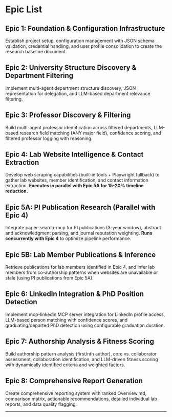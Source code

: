 # Epic List

## Epic 1: Foundation & Configuration Infrastructure
Establish project setup, configuration management with JSON schema validation, credential handling, and user profile consolidation to create the research baseline document.

## Epic 2: University Structure Discovery & Department Filtering
Implement multi-agent department structure discovery, JSON representation for delegation, and LLM-based department relevance filtering.

## Epic 3: Professor Discovery & Filtering
Build multi-agent professor identification across filtered departments, LLM-based research field matching (ANY major field), confidence scoring, and filtered professor logging with reasoning.

## Epic 4: Lab Website Intelligence & Contact Extraction
Develop web scraping capabilities (built-in tools + Playwright fallback) to gather lab websites, member identification, and contact information extraction. **Executes in parallel with Epic 5A for 15-20% timeline reduction.**

## Epic 5A: PI Publication Research (Parallel with Epic 4)
Integrate paper-search-mcp for PI publications (3-year window), abstract and acknowledgment parsing, and journal reputation weighting. **Runs concurrently with Epic 4** to optimize pipeline performance.

## Epic 5B: Lab Member Publications & Inference
Retrieve publications for lab members identified in Epic 4, and infer lab members from co-authorship patterns when websites are unavailable or stale (using PI publications from Epic 5A).

## Epic 6: LinkedIn Integration & PhD Position Detection
Implement mcp-linkedin MCP server integration for LinkedIn profile access, LLM-based person matching with confidence scores, and graduating/departed PhD detection using configurable graduation duration.

## Epic 7: Authorship Analysis & Fitness Scoring
Build authorship pattern analysis (first/nth author), core vs. collaborator assessment, collaboration identification, and LLM-driven fitness scoring with dynamically identified criteria and weighted factors.

## Epic 8: Comprehensive Report Generation
Create comprehensive reporting system with ranked Overview.md, comparison matrix, actionable recommendations, detailed individual lab reports, and data quality flagging.

---
